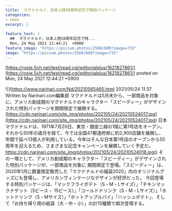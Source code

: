 ```yaml
---
title:  マクドナルド、日本上陸50周年記念で特別パッケージ  
categories:
- news
excerpt: |
  
feature_text: |
  ##  マクドナルド、日本上陸50周年記念で特...
  Mon, 24 May 2021 12:44:21  +0900
feature_image: "https://picsum.photos/2560/600?image=733"
image: "https://picsum.photos/2560/600?image=733"
---
```


[https://rosie.5ch.net/test/read.cgi/editorialplus/1621827861/](https://rosie.5ch.net/test/read.cgi/editorialplus/1621827861/)
posted on Mon, 24 May 2021 12:44:21  +0900

<!--more-->

![](https://www.narinari.com/Nd/20210565465.html 2021/05/24 11:37　Written by Narinari.com編集部 マクドナルドは5月末から、一部商品を対象に、アメリカ創成期のマクドナルドのキャラクター「スピーディー」がデザインされた特別パッケージを期間限定で展開する。 [https://cdn.narinari.com/site_img/photox/202105/24/20210524017.jpg](https://cdn.narinari.com/site_img/photox/202105/24/20210524017.jpg) 日本マクドナルドは、1971年7月20日、東京・銀座三越の1階に第1号店をオープン。それから50年の歳月を経て、今では全国47都道府県に約2,900店舗を展開し、年間で延べ13億人が利用している。今年はそんな日本第1号店のオープンから50周年を迎えるため、さまざまな記念キャンペーンを展開していく予定だ。 [https://cdn.narinari.com/site_img/photox/202105/24/20210524018.jpg)](https://cdn.narinari.com/site_img/photox/202105/24/20210524018.jpg)) その一環として、アメリカ創成期のキャラクター「スピーディー」がデザインされた特別パッケージが、一部商品を対象に 期間限定で登場。「スピーディー」は、2020年1月に数量限定販売した「マクドナルドの福袋2020」内のオリジナルグッズにも登場し、アメリカンヴィンテージなデザインが好評だった。 今回登場する特別パッケージは、「マックフライポテト（S・M・Lサイズ）」「チキンマックナゲット（5ピース・ 15ピース）」「コールドドリンク（S・M・Lサイズ）」「ホットドリンク（S・Mサイズ）」「ホットアップルパイ」「ハッシュポテト」、そして「お持ち帰り用の紙袋（大・中・小）」の計15種類で順次登場する。
